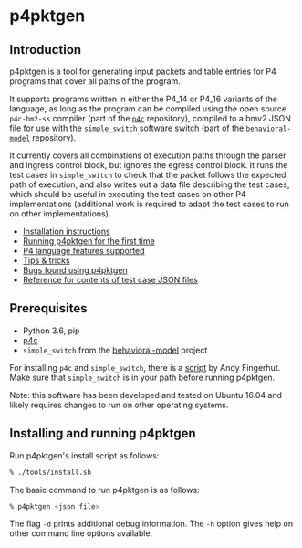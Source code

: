 # p4pktgen


## Introduction

p4pktgen is a tool for generating input packets and table entries for
P4 programs that cover all paths of the program.

It supports programs written in either the P4_14 or P4_16 variants of
the language, as long as the program can be compiled using the open
source `p4c-bm2-ss` compiler (part of the
[`p4c`](https://github.com/p4lang/p4c) repository), compiled to a bmv2
JSON file for use with the `simple_switch` software switch (part of
the [`behavioral-model`](https://github.com/p4lang/behavioral-model)
repository).

It currently covers all combinations of execution paths through the
parser and ingress control block, but ignores the egress control
block.  It runs the test cases in `simple_switch` to check that the
packet follows the expected path of execution, and also writes out a
data file describing the test cases, which should be useful in
executing the test cases on other P4 implementations (additional work
is required to adapt the test cases to run on other implementations).

* [Installation instructions](#installing-and-running-p4pktgen)
* [Running p4pktgen for the first time](docs/p4pktgen-intro-by-example.md)
* [P4 language features supported](docs/p4-language-feature-support.md)
* [Tips & tricks](docs/tips-and-tricks.md)
* [Bugs found using p4pktgen](docs/success-stories.md)
* [Reference for contents of test case JSON files](docs/reference-test-cases-file.md)


## Prerequisites

- Python 3.6, pip
- [p4c](https://github.com/p4lang/p4c)
- `simple_switch` from the [behavioral-model](https://github.com/p4lang/behavioral-model) project

For installing `p4c` and `simple_switch`, there is a
[script](https://github.com/jafingerhut/p4-guide/blob/master/bin/install-p4dev.sh)
by Andy Fingerhut.  Make sure that `simple_switch` is in your path before running
p4pktgen.

Note: this software has been developed and tested on Ubuntu 16.04
and likely requires changes to run on other operating systems.


## Installing and running p4pktgen

Run p4pktgen's install script as follows:
```bash
% ./tools/install.sh
```

The basic command to run p4pktgen is as follows:
```bash
% p4pktgen <json file>
```

The flag `-d` prints additional debug information.  The `-h` option
gives help on other command line options available.
